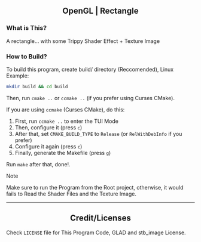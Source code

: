 <h2 style="text-align: center">OpenGL | Rectangle</h2>

### What is This?

A rectangle... with some Trippy Shader Effect + Texture Image

### How to Build?

To build this program, create build/ directory (Reccomended), Linux Example:

```bash
mkdir build && cd build
```

Then, run `cmake ..` or `ccmake ..` (if you prefer using Curses CMake).

If you are using `ccmake` (Curses CMake), do this:

1. First, run `ccmake ..` to enter the TUI Mode
2. Then, configure it (press `c`)
3. After that, set `CMAKE_BUILD_TYPE` to `Release` (or `RelWithDebInfo` if you prefer)
4. Configure it again (press `c`)
5. Finally, generate the Makefile (press `g`)

Run `make` after that, done!.

>[!NOTE]
> Make sure to run the Program from the Root project, otherwise, it would fails to Read the Shader Files and the Texture Image.  

---
<h2 style="text-align: center">Credit/Licenses</h2>

Check `LICENSE` file for This Program Code, GLAD and stb_image License.

